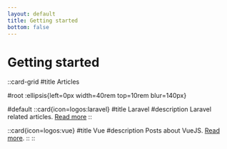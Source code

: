 ```yaml
---
layout: default
title: Getting started
bottom: false
---
```


# Getting started

::card-grid
#title
Articles

#root
:ellipsis{left=0px width=40rem top=10rem blur=140px}

#default
  ::card{icon=logos:laravel}
  #title
  Laravel
  #description
  Laravel related articles. [Read more](/laravel)
  ::

  ::card{icon=logos:vue}
  #title
  Vue
  #description
  Posts about VueJS. [Read more](/vue).
  ::
::